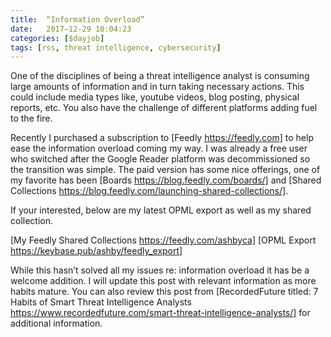 ```yaml
---
title:  “Information Overload”
date:   2017–12-29 10:04:23
categories: [$dayjob]
tags: [rss, threat intelligence, cybersecurity]
---
```

One of the disciplines of being a threat intelligence analyst is consuming large amounts of information and in turn taking necessary actions.  This could include media types like, youtube videos, blog posting, physical reports, etc.  You also have the challenge of different platforms adding fuel to the fire.
 
Recently I purchased a subscription to [Feedly https://feedly.com] to help ease the information overload coming my way.  I was already a free user who switched after the Google Reader platform was decommissioned so the transition was simple.  The paid version has some nice offerings, one of my favorite has been [Boards https://blog.feedly.com/boards/] and [Shared Collections https://blog.feedly.com/launching-shared-collections/].

If your interested, below are my latest OPML export as well as my shared collection.

[My Feedly Shared Collections https://feedly.com/ashbyca]
[OPML Export https://keybase.pub/ashby/feedly_export]

While this hasn’t solved all my issues re: information overload it has be a welcome addition.  I will update this post with relevant information as more habits mature.  You can also review this post from [RecordedFuture titled: 7 Habits of Smart Threat Intelligence Analysts https://www.recordedfuture.com/smart-threat-intelligence-analysts/] for additional information.
